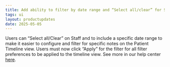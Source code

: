 ```yaml
---
title: Add ability to filter by date range and “Select all/clear” for Staff for patient timeline filter
tags: ui
layout: productupdates
date: 2025-05-05
---
```

Users can “Select all/Clear” on Staff and to include a specific date range to make it easier to configure and filter for specific notes on the Patient Timeline view. Users must now click “Apply” for the filter for all filter preferences to be applied to the timeline view. See more in our help center [here](https://help.canvasmedical.com/articles/4791996458-filter-notes-in-patient-timeline).
